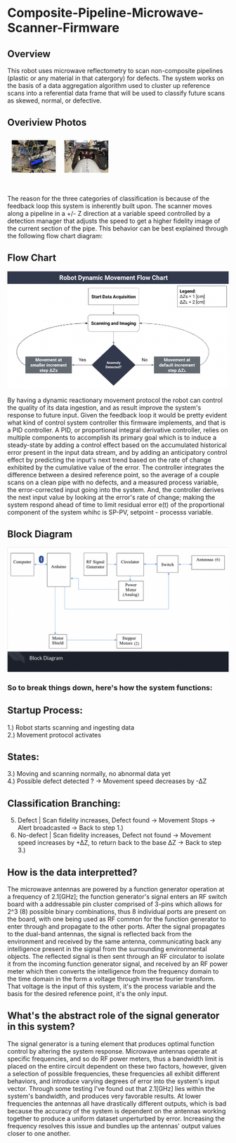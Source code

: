 # Composite-Pipeline-Microwave-Scanner-Firmware

## Overview
This robot uses microwave reflectometry to scan non-composite pipelines (plastic or any material in that catergory) for defects. The system works on the basis of a data aggregation algorithm used to cluster up reference scans into a referential data frame that will be used to classify future scans as skewed, normal, or defective. 

## Overiview Photos
<div style="display:flex; flex-wrap:nowrap;">
<div style="width:100px; height:100px; margin:10px;">
<img src="https://github.com/jcook03266/Composite-Pipeline-Microwave-Scanner-Firmware/blob/main/Resources/cluster-shot.png" width="200">
</div>
<div style="width:100px; height:100px; margin:10px;">
<img src="https://github.com/jcook03266/Composite-Pipeline-Microwave-Scanner-Firmware/blob/main/Resources/frontal-shot.png" width="200">
</div>
</div>

The reason for the three categories of classification is because of the feedback loop this system is inherently built upon. The scanner moves along a pipeline in a +/- Z direction at a variable speed controlled by a detection manager that adjusts the speed to get a higher fidelity image of the current section of the pipe. This behavior can be best explained through the following flow chart diagram:

## Flow Chart
<div align="center">
<img src="https://github.com/jcook03266/Composite-Pipeline-Microwave-Scanner-Firmware/blob/main/Resources/flowchart.png" width="800">
</div>

By having a dynamic reactionary movement protocol the robot can control the quality of its data ingestion, and as result improve the system's response to future input. Given the feedback loop it would be pretty evident what kind of control system controller this firmware implements, and that is a PID controller. A PID, or proportional integral derivative controller, relies on multiple components to accomplish its primary goal which is to induce a steady-state by adding a control effect based on the accumulated historical error present in the input data stream, and by adding an anticipatory control effect by predicting the input's next trend based on the rate of change exhibited by the cumulative value of the error. The controller integrates the difference between a desired reference point, so the average of a couple scans on a clean pipe with no defects, and a measured process variable, the error-corrected input going into the system. And, the controller derives the next input value by looking at the error's rate of change; making the system respond ahead of time to limit residual error e(t) of the proportional component of the system whihc is SP-PV, setpoint - processs variable.

## Block Diagram
<div align="center">
<img src="https://github.com/jcook03266/Composite-Pipeline-Microwave-Scanner-Firmware/blob/main/Resources/block-diagram.png" width="800">
</div>

### So to break things down, here's how the system functions:
## Startup Process:
1.) Robot starts scanning and ingesting data <br>
2.) Movement protocol activates <br>

## States:
3.) Moving and scanning normally, no abnormal data yet <br>
4.) Possible defect detected ? -> Movement speed decreases by -∆Z <br>

## Classification Branching:
5. Defect | Scan fidelity increases, Defect found -> Movement Stops -> Alert broadcasted -> Back to step 1.)
5. No-defect | Scan fidelity increases, Defect not found -> Movement speed increases by +∆Z, to return back to the base ∆Z -> Back to step 3.)

## How is the data interpretted? 

The microwave antennas are powered by a function generator operation at a frequency of 2.1[GHz]; the function generator's signal enters an RF switch board with a addressable pin cluster comprised of 3-pins which allows for 2^3 (8) possible binary combinations, thus 8 individual ports are present on the board, with one being used as RF common for the function generator to enter through and propagate to the other ports. After the signal propagates to the dual-band antennas, the signal is reflected back from the environment and received by the same antenna, communicating back any intelligence present in the signal from the surrounding environmental objects. The reflected signal is then sent through an RF circulator to isolate it from the incoming function generator signal, and received by an RF power meter which then converts the intelligence from the frequency domain to the time domain in the form a voltage through inverse fourier transform. That voltage is the input of this system, it's the process variable and the basis for the desired reference point, it's the only input. 

## What's the abstract role of the signal generator in this system?

The signal generator is a tuning element that produces optimal function control by altering the system response. Microwave antennas operate at specific frequencies, and so do RF power meters, thus a bandwidth limit is placed on the entire circuit dependent on these two factors, however, given a selection of possible frequencies, these frequencies all exhibit different behaviors, and introduce varying degrees of error into the system's input vector. Through some testing I've found out that 2.1[GHz] lies within the system's bandwidth, and produces very favorable results. At lower frequencies the antennas all have drastically different outputs, which is bad because the accuracy of the system is dependent on the antennas working together to produce a uniform dataset unperturbed by error. Increasing the frequency resolves this issue and bundles up the antennas' output values closer to one another.

